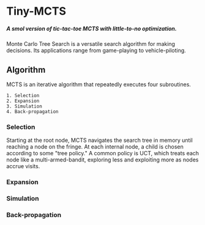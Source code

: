 # Tiny-MCTS
##### <i>A smol version of tic-tac-toe MCTS with little-to-no optimization.</i>
Monte Carlo Tree Search is a versatile search algorithm for making decisions. 
Its applications range from game-playing to vehicle-piloting.
## Algorithm
MCTS is an iterative algorithm that repeatedly executes four subroutines.

```
1. Selection
2. Expansion
3. Simulation
4. Back-propagation
```

### Selection
Starting at the root node, MCTS navigates the search tree in memory until reaching a node on the fringe.
At each internal node, a child is chosen according to some "tree policy."
A common policy is UCT, which treats each node like a multi-armed-bandit, exploring less and exploiting more as nodes accrue visits.

### Expansion
### Simulation
### Back-propagation



